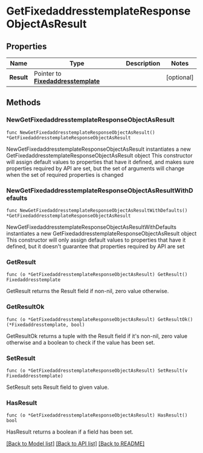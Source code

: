 # GetFixedaddresstemplateResponseObjectAsResult

## Properties

Name | Type | Description | Notes
------------ | ------------- | ------------- | -------------
**Result** | Pointer to [**Fixedaddresstemplate**](Fixedaddresstemplate.md) |  | [optional] 

## Methods

### NewGetFixedaddresstemplateResponseObjectAsResult

`func NewGetFixedaddresstemplateResponseObjectAsResult() *GetFixedaddresstemplateResponseObjectAsResult`

NewGetFixedaddresstemplateResponseObjectAsResult instantiates a new GetFixedaddresstemplateResponseObjectAsResult object
This constructor will assign default values to properties that have it defined,
and makes sure properties required by API are set, but the set of arguments
will change when the set of required properties is changed

### NewGetFixedaddresstemplateResponseObjectAsResultWithDefaults

`func NewGetFixedaddresstemplateResponseObjectAsResultWithDefaults() *GetFixedaddresstemplateResponseObjectAsResult`

NewGetFixedaddresstemplateResponseObjectAsResultWithDefaults instantiates a new GetFixedaddresstemplateResponseObjectAsResult object
This constructor will only assign default values to properties that have it defined,
but it doesn't guarantee that properties required by API are set

### GetResult

`func (o *GetFixedaddresstemplateResponseObjectAsResult) GetResult() Fixedaddresstemplate`

GetResult returns the Result field if non-nil, zero value otherwise.

### GetResultOk

`func (o *GetFixedaddresstemplateResponseObjectAsResult) GetResultOk() (*Fixedaddresstemplate, bool)`

GetResultOk returns a tuple with the Result field if it's non-nil, zero value otherwise
and a boolean to check if the value has been set.

### SetResult

`func (o *GetFixedaddresstemplateResponseObjectAsResult) SetResult(v Fixedaddresstemplate)`

SetResult sets Result field to given value.

### HasResult

`func (o *GetFixedaddresstemplateResponseObjectAsResult) HasResult() bool`

HasResult returns a boolean if a field has been set.


[[Back to Model list]](../README.md#documentation-for-models) [[Back to API list]](../README.md#documentation-for-api-endpoints) [[Back to README]](../README.md)


